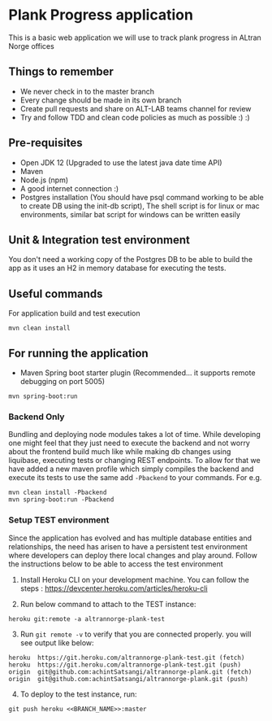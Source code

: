 # Plank Progress application

This is a basic web application we will use to track plank progress in ALtran Norge offices

## Things to remember

- We never check in to the master branch
- Every change should be made in its own branch
- Create pull requests and share on ALT-LAB teams channel for review
- Try and follow TDD and clean code policies as much as possible :) :)

## Pre-requisites
- Open JDK 12 (Upgraded to use the latest java date time API)
- Maven
- Node.js (npm)
- A good internet connection :)
- Postgres installation (You should have psql command working to be able to create DB using the init-db script), The 
shell script is for linux or mac environments, similar bat script for windows can be written easily

## Unit & Integration test environment
You don't need a working copy of the Postgres DB to be able to build the app as it uses an H2 in memory database for 
executing the tests. 

## Useful commands
For application build and test execution
```
mvn clean install
```

## For running the application

- Maven Spring boot starter plugin (Recommended... it supports remote debugging on port 5005)

```
mvn spring-boot:run
```

### Backend Only

Bundling and deploying node modules takes a lot of time. While developing one might feel that they just need to execute 
the backend and not worry about the frontend build much like while making db changes using liquibase, executing tests or 
changing REST endpoints. To allow for that we have added a new maven profile which simply compiles the backend and 
execute its tests to use the same add `-Pbackend` to your commands. For e.g.

```
mvn clean install -Pbackend
mvn spring-boot:run -Pbackend
```

### Setup TEST environment

Since the application has evolved and has multiple database entities and relationships, the need has arisen to have a 
persistent test environment where developers can deploy there local changes and play around. Follow the instructions 
below to be able to access the test environment

1. Install Heroku CLI on your development machine. You can follow the steps : https://devcenter.heroku.com/articles/heroku-cli  

2. Run below command to attach to the TEST instance:
```
heroku git:remote -a altrannorge-plank-test
```
3. Run `git remote -v` to verify that you are connected properly. you will see output like below:
```
heroku	https://git.heroku.com/altrannorge-plank-test.git (fetch)
heroku	https://git.heroku.com/altrannorge-plank-test.git (push)
origin	git@github.com:achintSatsangi/altrannorge-plank.git (fetch)
origin	git@github.com:achintSatsangi/altrannorge-plank.git (push)
```
4. To deploy to the test instance, run:
```
git push heroku <<BRANCH_NAME>>:master
```